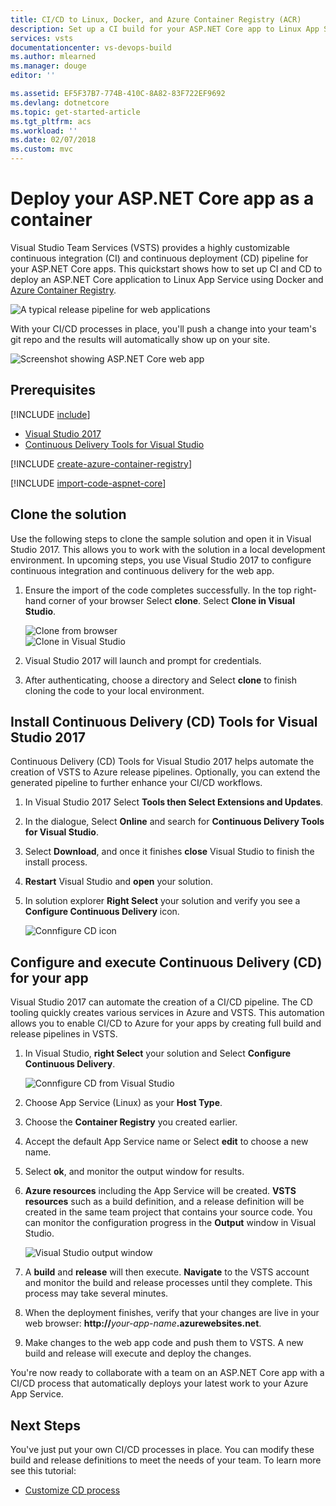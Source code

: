 ```yaml
---
title: CI/CD to Linux, Docker, and Azure Container Registry (ACR) 
description: Set up a CI build for your ASP.NET Core app to Linux App Service using VSTS
services: vsts
documentationcenter: vs-devops-build
ms.author: mlearned
ms.manager: douge
editor: ''

ms.assetid: EF5F37B7-774B-410C-8A82-83F722EF9692
ms.devlang: dotnetcore
ms.topic: get-started-article
ms.tgt_pltfrm: acs
ms.workload: ''
ms.date: 02/07/2018
ms.custom: mvc
---
```

[//]: # (monikerRange: 'vsts')

# Deploy your ASP.NET Core app as a container

Visual Studio Team Services (VSTS) provides a highly customizable continuous integration (CI) and continuous deployment (CD) pipeline for your ASP.NET Core apps. This quickstart shows how to set up CI and CD to deploy an ASP.NET Core application to Linux App Service using Docker and [Azure Container Registry](https://docs.microsoft.com/en-us/azure/container-registry/).

![A typical release pipeline for web applications](_img/aspnet-core-to-acr/cicddockerflow.png)

With your CI/CD processes in place, you'll push a change into your team's git repo and the results will automatically show up on your site.

![Screenshot showing ASP.NET Core web app](_img/aspnet-core-to-windows-vm/cicd-get-started-dotnetcore-sample.png)

## Prerequisites

[!INCLUDE [include](../../../_shared/ci-cd-prerequisites-vsts.md)]
* [Visual Studio 2017](https://www.visualstudio.com/downloads/)    
* [Continuous Delivery Tools for Visual Studio](https://marketplace.visualstudio.com/items?itemName=VSIDEDevOpsMSFT.ContinuousDeliveryToolsforVisualStudio)

[!INCLUDE [create-azure-container-registry](../../../apps/_shared/create-azure-container-registry.md)]

[!INCLUDE [import-code-aspnet-core](../../../apps/_shared/import-code-aspnet-core-docker.md)]

##  Clone the solution
Use the following steps to clone the sample solution and open it in Visual Studio 2017.  This allows you to work with the solution in a local development environment.  In upcoming steps, you use Visual Studio 2017 to configure continuous integration and continuous delivery for the web app.

1.  Ensure the import of the code completes successfully.  In the top right-hand corner of your browser Select **clone**.  Select **Clone in Visual Studio**.  

    ![Clone from browser](_img/aspnet-core-to-acr/clone.png)    
    ![Clone in Visual Studio](_img/aspnet-core-to-acr/cloneinvs.png)    
2.  Visual Studio 2017 will launch and prompt for credentials.
3.  After authenticating, choose a directory and Select **clone** to finish cloning the code to your local environment.

## Install Continuous Delivery (CD) Tools for Visual Studio 2017    
Continuous Delivery (CD) Tools for Visual Studio 2017 helps automate the creation of VSTS to Azure release pipelines.  Optionally, you can extend the generated pipeline to further enhance your CI/CD workflows.

1.  In Visual Studio 2017 Select **Tools then Select Extensions and Updates**.
2.  In the dialogue, Select **Online** and search for **Continuous Delivery Tools for Visual Studio**.
3.  Select **Download**, and once it finishes **close** Visual Studio to finish the install process.
4.  **Restart** Visual Studio and **open** your solution.
5.  In solution explorer **Right Select** your solution and verify you see a **Configure Continuous Delivery** icon.

    ![Connfigure CD icon](_img/aspnet-core-to-acr/vsconfigcdicon.png)    

##  Configure and execute Continuous Delivery (CD) for your app    
Visual Studio 2017 can automate the creation of a CI/CD pipeline.  The CD tooling quickly creates various services in Azure and VSTS.  This automation allows you to enable CI/CD to Azure for your apps by creating full build and release pipelines in VSTS.

1.  In Visual Studio, **right Select** your solution and Select **Configure Continuous Delivery**.

    ![Connfigure CD from Visual Studio](_img/aspnet-core-to-acr/vsconfigurecd.png)
2.  Choose App Service (Linux) as your **Host Type**.
3.  Choose the **Container Registry** you created earlier.
4.  Accept the default App Service name or Select **edit** to choose a new name.
5.  Select **ok**, and monitor the output window for results.  
6.  **Azure resources** including the App Service will be created.  **VSTS resources** such as a build definition, and a release definition will be created in the same team project that contains your source code.  You can monitor the configuration progress in the **Output** window in Visual Studio.    

    ![Visual Studio output window](_img/aspnet-core-to-acr/vsoutputs.png)
7.  A **build** and **release** will then execute.  **Navigate** to the VSTS account and monitor the build and release processes until they complete.  This process may take several minutes.
8.  When the deployment finishes, verify that your changes are live in your web browser: **http://**_your-app-name_**.azurewebsites.net**.
9.  Make changes to the web app code and push them to VSTS.  A new build and release will execute and deploy the changes.

You're now ready to collaborate with a team on an ASP.NET Core app with a CI/CD process that automatically deploys your latest work to your Azure App Service.

## Next Steps    
You've just put your own CI/CD processes in place. You can modify these build and release definitions to meet the needs of your team. To learn more see this tutorial:

* [Customize CD process](../../../actions/define-multistage-release-process.md)
